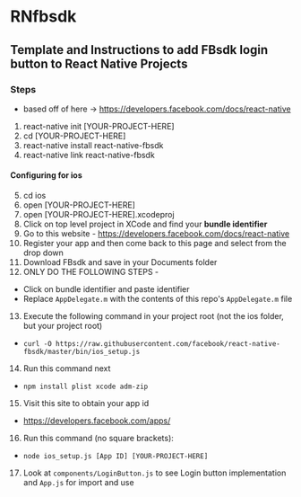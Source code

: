 # RNfbsdk

## Template and Instructions to add FBsdk login button to React Native Projects

### Steps
* based off of here -> https://developers.facebook.com/docs/react-native
1. react-native init [YOUR-PROJECT-HERE]
2. cd [YOUR-PROJECT-HERE]
3. react-native install react-native-fbsdk
4. react-native link react-native-fbsdk

#### Configuring for ios
5. cd ios
6. open [YOUR-PROJECT-HERE]
7. open [YOUR-PROJECT-HERE].xcodeproj
8. Click on top level project in XCode and find your **bundle identifier**
9. Go to this website - https://developers.facebook.com/docs/react-native
10. Register your app and then come back to this page and select from the drop down
11. Download FBsdk and save in your Documents folder
12. ONLY DO THE FOLLOWING STEPS - 
  * Click on bundle identifier and paste identifier
  * Replace `AppDelegate.m` with the contents of this repo's `AppDelegate.m` file
13. Execute the following command in your project root (not the ios folder, but your project root)
* `curl -O https://raw.githubusercontent.com/facebook/react-native-fbsdk/master/bin/ios_setup.js`
14. Run this command next
* `npm install plist xcode adm-zip`
15. Visit this site to obtain your app id
* https://developers.facebook.com/apps/
16. Run this command (no square brackets):
* `node ios_setup.js [App ID] [YOUR-PROJECT-HERE]`
17. Look at `components/LoginButton.js` to see Login button implementation and `App.js` for import and use
